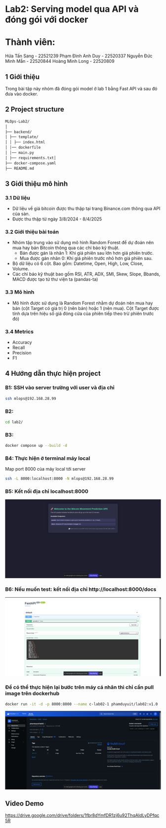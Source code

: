 # Lab2: Serving model qua API và đóng gói với docker

# Thành viên: 
Hứa Tấn Sang \- 22521239
Phạm Đình Anh Duy \- 22520337
Nguyễn Đức Minh Mẫn \- 22520844
Hoàng Minh Long \- 22520809
## 1 Giới thiệu
Trong bài tập này nhóm đã đóng gói model ở lab 1 bằng Fast API và sau đó đưa vào docker.

## 2 Project structure
```bash
MLOps-Lab2/
│
├── backend/
│ ├── template/
│ │ ├── index.html
│ │── dockerfile
│ │── main.py
│ ├── requirements.txt│
├── docker-compose.yaml
├── README.md
```
## 3 Giới thiệu mô hình 
### 3.1 Dữ liệu 
- Dữ liệu về giá bitcoin được thu thập tại trang Binance.com thông qua API của sàn. 
- Được thu thập từ ngày 3/8/2024 - 8/4/2025 

### 3.2 Giới thiệu bài toán 
- Nhóm tập trung vào sử dụng mô hình Random Forest để dự đoán nên mua hay bán Bitcoin thông qua các chỉ báo kỹ thuật.  
	+ Bán được gán là nhãn 1: Khi giá phiên sau lớn hơn giá phiên trước. 
	+ Mua được gán nhãn 0: Khi giá phiên trước nhỏ hơn giá phiên sau.  
- Bộ dữ liệu có 6 cột. Bao gồm: Datetime, Open, High, Low, Close, Volume. 
- Các chỉ báo kỹ thuật bao gồm RSI, ATR, ADX, SMI, Skew, Slope, Bbands, MACD được tạo từ thư viện ta (pandas-ta)  

### 3.3 Mô hình 
- Mô hình được sử dụng là Random Forest nhằm dự đoán nên mua hay bán (cột Target có giá trị 0 (nên bán) hoặc 1 (nên mua). Cột Target được tính dựa trên hiệu số giá đóng cửa của phiên tiếp theo trừ phiên trước đó)

### 3.4 Metrics  
- Accuracy 
- Recall 
- Precision 
- F1 

## 4 Hướng dẫn thực hiện project

### B1: SSH vào server trường với user và địa chỉ  
```bash
ssh mlops@192.168.28.99
```

### B2: 
```bash
cd lab2/
```

### B3: 
```bash
docker compose up --build -d
```

### B4: Thực hiện ở terminal máy local
Map port 8000 của máy local tới server

```bash
ssh -L 8000:localhost:8000 -N mlops@192.168.28.99
```

### B5: Kết nối địa chỉ localhost:8000
![Pipeline](b5.png)

### B6: Nếu muốn test: kết nối địa chỉ http://localhost:8000/docs
![B6](b6.png)

### Để có thể thực hiện lại bước trên máy cá nhân thì chỉ cần pull image trên dockerhub
```bash
docker run -it -d -p 8000:8000 --name c-lab02-1 phamduyuit/lab02:v1.0
```
![image](abc.png)

## Video Demo
https://drive.google.com/drive/folders/1fbr8dYmfDR1zj6u92ThqAIdLyDPfqc5R
